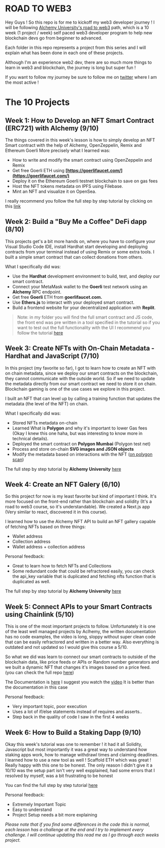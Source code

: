 # ROAD TO WEB3

Hey Guys ! So this repo is for me to kickoff my web3 developer journey ! I will be following [Alchemy University's road to web3](https://docs.alchemy.com/docs/welcome-to-the-road-to-web3) path, which is a 10 week (1 project / week) self paced web3 developer program to help new blockchain devs go from beginner to advanced.

Each folder in this repo represents a project from this series and I will explain what has been done in each one of these projects.

Although I'm an experience web2 dev, there are so much more things to learn in web3 and blockchain, the journey is long but super fun ! 

If you want to follow my journey be sure to follow me on [twitter](twitter.com/nonfungibleluc) where I am the most active !


# The 10 Projects

## Week 1: How to Develop an NFT Smart Contract (ERC721) with Alchemy (9/10)

The things covered in this week's lesson is how to simply develop an NFT Smart contract with the help of Alchemy, OpenZeppelin, Remix and Ethereum Goerli More precisely what I learned was:

-   How to write and modify the smart contract using OpenZeppelin and Remix
-   Get free Goerli ETH using  **[https://goerlifaucet.com/](https://goerlifaucet.com/)**
-   Deploy it on the Ethereum Goerli testnet blockchain to save on gas fees
-   Host the NFT tokens metadata on IPFS using Filebase.
-   Mint an NFT and visualize it on OpenSea.

I really recommend you follow the full step by step tutorial by clicking on this [link](https://docs.alchemy.com/docs/how-to-develop-an-nft-smart-contract-erc721-with-alchemy)

## Week 2: Build a "Buy Me a Coffee" DeFi dapp (8/10)

This projects get's a bit more hands on, where you have to configure your Visual Studio Code IDE, install Hardhat start developing and deploying contracts from your terminal instead of using Remix or some extra tools. I built a simple smart contract that can collect donations from others.

What I specifically did was:
-   Use the  **Hardhat**  development environment to build, test, and deploy our  smart contract.
-   Connect your MetaMask wallet to the  **Goerli**  test network using an  **Alchemy**  RPC endpoint.
-   Get free  **Goerli**  ETH from  **goerlifaucet.com.**
-   Use  **Ethers.js**  to interact with your deployed smart contract.
-   Build a frontend website for your decentralized application with  **Replit**.

> Note: in my folder you will find the full smart contract and JS code, the front end was pre written in a tool specified in the tutorial so if you want to test out the full functionality with the UI I recommend you follow the tutorial [here](https://docs.alchemy.com/docs/how-to-build-buy-me-a-coffee-defi-dapp)

## Week 3: Create NFTs with On-Chain Metadata - Hardhat and JavaScript (7/10)

In this project (my favorite so far), I got to learn how to create an NFT with on chain metadata, since we deploy our smart contracts on the blockchain, they cannot communicate with the outside world. So if we need to update the metadata directly from our smart contract we need to store it on chain. Blockchain gaming is one of the use cases we explore in this project.

I built an NFT that can level up by calling a training function that updates the metadata (the level of the NFT) on chain.

What I specifically did was:
-   Stored NFTs metadata on-chain
-   Learned What is **Polygon** and why it's important to lower Gas fees (Okay I knew this one haha, but was interesting to know more in technical details).
-   Deployed the smart contract on **Polygon Mumbai** (Polygon test net)
-   Process and store on-chain **SVG images and JSON objects**
-   Modify the metadata based on interactions with the NFT ([on polygon scan](https://mumbai.polygonscan.com))

The full step by step tutorial by **Alchemy University** [here](https://docs.alchemy.com/docs/how-to-make-nfts-with-on-chain-metadata-hardhat-and-javascript)

## Week 4: Create an NFT Galery (6/10)

So this project for now is my least favorite but kind of important I think. It's more focused on the front-end rather than blockchain and solidity (It's a road to web3 course, so it's understandable). We created a Next.js app (Very similar to react, discovered it in this course).

I learned how to use the Alchemy NFT API to build an NFT gallery capable of fetching NFTs based on three things:
-   Wallet address
-   Collection address
-   Wallet address + collection address

Personal feedback:
-   Great to learn how to fetch NFTs and Collections
-   Some redundant code that could be refractored easily, you can check the api_key variable that is duplicated and fetching nfts function that is duplicated as well.

The full step by step tutorial by **Alchemy University** [here](https://docs.alchemy.com/docs/how-to-create-an-nft-gallery)


## Week 5: Connect APIs to your Smart Contracts using Chainlink (5/10)

This is one of the most important projects to follow. Unfortunately it is one of the least well managed projects by Aclhemy, the written documentation has no code examples, the video is long, sloppy without super clean code that can be easily refractored and written in a better way. Also everything is outdated and not updated so I would give this course a 5/10.

So what we did was learn to connect our smart contracts to outside of the blockchain data, like price feeds or APIs or Random number generators and we built a dynamic NFT that changes it's images based on a price feed. (you can check the full repo [here](https://github.com/zeuslawyer/chainlink-dynamic-nft-alchemy))

The Documentation is [here](https://docs.alchemy.com/docs/connect-apis-to-your-smart-contracts-using-chainlink)
I suggest you watch the [video](https://www.youtube.com/watch?v=hNdXSMKLDi4) It is better than the documentation in this case 

Personal feedback:
-   Very important topic, poor execution
-   Uses a lot of if/else statements instead of requires and asserts..
-   Step back in the quality of code I saw in the first 4 weeks

## Week 6: How to Build a Staking Dapp (9/10)

Okay this week's tutorial was one to remember ! it had it all Solidity, Javascript but most importantly it was a great way to understand how staking apps work, how to manage withdrawl times and claiming deadlines. I learned how to use a new tool as well ! Scaffold ETH which was great ! Really happy with this one to be honest. The only reason I didn't give it a 10/10 was the setup part isn't very well expplained, had some errors that I resolved by myself, was a bit frustrating to be honest 

You can find the full step by step tutorial [here](https://docs.alchemy.com/docs/how-to-build-a-staking-dapp) 

Personal feedback:
-   Extremely Important Topic
-   Easy to understand
-   Project Setup needs a bit more explaining

*Please note that if you find some differences in the code this is normal, each lesson has a challenge at the end and I try to implement every challenge. I will continue updating this read me as I go through each weeks project.*